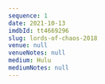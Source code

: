 ```yaml
---
sequence: 1
date: 2021-10-13
imdbId: tt4669296
slug: lords-of-chaos-2018
venue: null
venueNotes: null
medium: Hulu
mediumNotes: null
---
```


